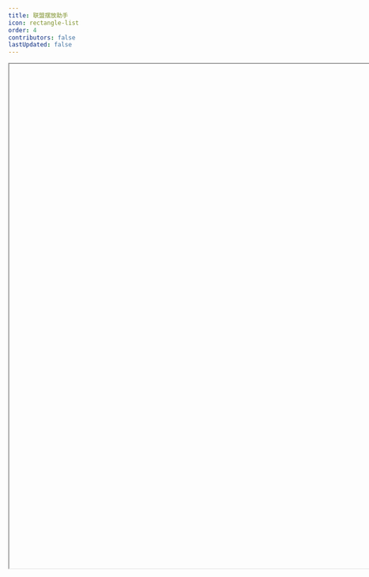 ```yaml
---
title: 联盟摆放助手
icon: rectangle-list
order: 4
contributors: false
lastUpdated: false
---
```


<iframe
  v-show="loaded"
  ref="iframeRef"
  :src="legionUrl"
  height="1024px"
  width="1445px"
  class="iframe"
/>

<script setup lang="ts">
import { onMounted, ref } from "vue";

const legionUrl = import.meta.env.VITE_LEGION_URL;
const iframeRef = ref();
const loaded = ref(false);

onMounted(() => {
  iframeRef.value.onload = () => {
    loaded.value = true;
  };
});
</script>

<style scoped>
.iframe {
  margin: 0;
  border: none;
}
</style>